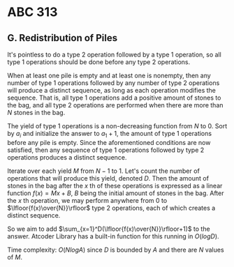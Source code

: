 # ABC 313

## G. Redistribution of Piles
It's pointless to do a type $2$ operation followed by a type $1$ operation, so all type $1$ operations should be done before any type $2$ operations.

When at least one pile is empty and at least one is nonempty, then any number of type $1$ operations followed by any number of type $2$ operations will produce a distinct sequence, as long as each operation modifies the sequence. That is, all type $1$ operations add a positive amount of stones to the bag, and all type $2$ operations are performed when there are more than $N$ stones in the bag.

The yield of type $1$ operations is a non-decreasing function from $N$ to $0$. Sort by $a_i$ and initialize the answer to $a_1+1$, the amount of type $1$ operations before any pile is empty. Since the aforementioned conditions are now satisfied, then any sequence of type $1$ operations followed by type $2$ operations produces a distinct sequence.

Iterate over each yield $M$ from $N-1$ to $1$. Let's count the number of operations that will produce this yield, denoted $D$. Then the amount of stones in the bag after the $x$ th of these operations is expressed as a linear function $f(x)=Mx+B$, $B$ being the initial amount of stones in the bag. After the $x$ th operation, we may perform anywhere from $0$ to $\lfloor{f(x)\over{N}}\rfloor$ type $2$ operations, each of which creates a distinct sequence.

So we aim to add $\sum_{x=1}^D(\lfloor{f(x)\over{N}}\rfloor+1)$ to the answer. Atcoder Library has a built-in function for this running in $O(logD)$.

Time complexity: $O(NlogA)$ since $D$ is bounded by $A$ and there are $N$ values of $M$.